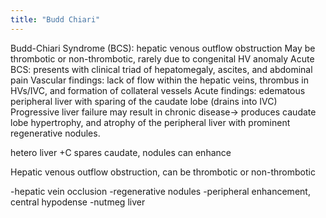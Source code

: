 ```yaml
---
title: "Budd Chiari"
---
```

Budd-Chiari Syndrome (BCS): hepatic venous outflow obstruction
May be thrombotic or non-thrombotic, rarely due to congenital HV anomaly
Acute BCS: presents with clinical triad of hepatomegaly, ascites, and abdominal pain
Vascular findings: lack of flow within the hepatic veins, thrombus in HVs/IVC, and formation of collateral vessels
Acute findings: edematous peripheral liver with sparing of the caudate lobe (drains into IVC)
Progressive liver failure may result in chronic disease&#8594; produces caudate lobe hypertrophy, and atrophy of the peripheral liver with prominent regenerative nodules.

hetero liver +C spares caudate, nodules can enhance

Hepatic venous outflow obstruction, can be thrombotic or non-thrombotic

-hepatic vein occlusion
-regenerative nodules
-peripheral enhancement, central hypodense
-nutmeg liver

